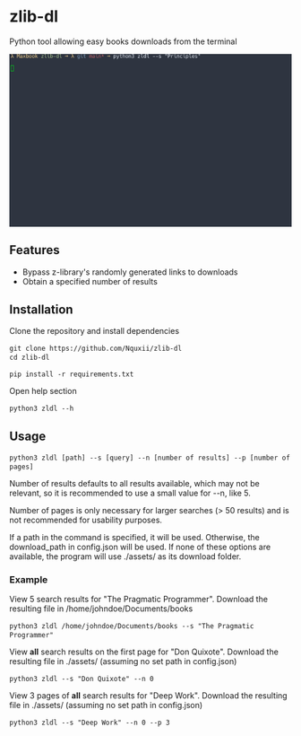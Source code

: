 # zlib-dl
Python tool allowing easy books downloads from the terminal 

<img src="images/demo-f.gif" align="center">

## Features 
- Bypass z-library's randomly generated links to downloads
- Obtain a specified number of results

## Installation
Clone the repository and install dependencies
```
git clone https://github.com/Nquxii/zlib-dl
cd zlib-dl
```
```
pip install -r requirements.txt
```

Open help section
```
python3 zldl --h
```
## Usage
```
python3 zldl [path] --s [query] --n [number of results] --p [number of pages]
```
Number of results defaults to all results available, which may not be relevant, so it is recommended to use a small value for --n, like 5.

Number of pages is only necessary for larger searches (> 50 results) and is not recommended for usability purposes.


If a path in the command is specified, it will be used. Otherwise, the download_path in config.json will be used.
If none of these options are available, the program will use ./assets/ as its download folder.

### Example
View 5 search results for "The Pragmatic Programmer". Download the resulting file in /home/johndoe/Documents/books
```
python3 zldl /home/johndoe/Documents/books --s "The Pragmatic Programmer"
```

View **all** search results on the first page for "Don Quixote". Download the resulting file in ./assets/ (assuming no set path in config.json)
```
python3 zldl --s "Don Quixote" --n 0
```

View 3 pages of **all** search results for "Deep Work". Download the resulting file in ./assets/ (assuming no set path in config.json)
```
python3 zldl --s "Deep Work" --n 0 --p 3
```
